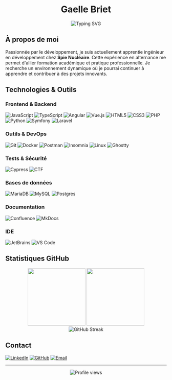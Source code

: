 <h1 align="center">Gaelle Briet</h1>

<div align="center">
  <img src="https://readme-typing-svg.herokuapp.com?font=Fira+Code&pause=1000&color=2E9EF7&center=true&vCenter=true&width=435&lines=Apprentie+Ing%C3%A9nieur+D%C3%A9veloppement;D%C3%A9velopeuse;" alt="Typing SVG" />
</div>

## À propos de moi

<p>Passionnée par le développement, je suis actuellement apprentie ingénieur en développement chez <strong>Spie Nucléaire</strong>. Cette expérience en alternance me permet d'allier formation académique et pratique professionnelle. Je recherche un environnement dynamique où je pourrai continuer à apprendre et contribuer à des projets innovants.</p>

## Technologies & Outils

### Frontend & Backend
![JavaScript](https://img.shields.io/badge/JavaScript-F7DF1E?style=for-the-badge&logo=javascript&logoColor=black)
![TypeScript](https://img.shields.io/badge/TypeScript-007ACC?style=for-the-badge&logo=typescript&logoColor=white)
![Angular](https://img.shields.io/badge/Angular-DD0031?style=for-the-badge&logo=angular&logoColor=white)
![Vue.js](https://img.shields.io/badge/Vue.js-4FC08D?style=for-the-badge&logo=vue.js&logoColor=white)
![HTML5](https://img.shields.io/badge/HTML5-E34F26?style=for-the-badge&logo=html5&logoColor=white)
![CSS3](https://img.shields.io/badge/CSS3-1572B6?style=for-the-badge&logo=css3&logoColor=white)
![PHP](https://img.shields.io/badge/PHP-777BB4?style=for-the-badge&logo=php&logoColor=white)
![Python](https://img.shields.io/badge/Python-3776AB?style=for-the-badge&logo=python&logoColor=white)
![Symfony](https://img.shields.io/badge/Symfony-000000?style=for-the-badge&logo=symfony&logoColor=white)
![Laravel](https://img.shields.io/badge/Laravel-FF2D20?style=for-the-badge&logo=laravel&logoColor=white)

### Outils & DevOps
![Git](https://img.shields.io/badge/Git-F05032?style=for-the-badge&logo=git&logoColor=white)
![Docker](https://img.shields.io/badge/Docker-2496ED?style=for-the-badge&logo=docker&logoColor=white)
![Postman](https://img.shields.io/badge/Postman-FF6C37?style=for-the-badge&logo=postman&logoColor=white)
![Insomnia](https://img.shields.io/badge/Insomnia-4000BF?style=for-the-badge&logo=insomnia&logoColor=white)
![Linux](https://img.shields.io/badge/Linux-FCC624?style=for-the-badge&logo=linux&logoColor=black)
![Ghostty](https://custom-icon-badges.demolab.com/badge/Ghostty-0000ff?style=for-the-badge&logo=ghostty_term)

### Tests & Sécurité
![Cypress](https://img.shields.io/badge/Cypress-17202C?style=for-the-badge&logo=cypress&logoColor=white)
![CTF](https://img.shields.io/badge/CTF-Security-FF6B6B?style=for-the-badge&logo=hackthebox&logoColor=white)

### Bases de données
![MariaDB](https://img.shields.io/badge/MariaDB-003545?style=for-the-badge&logo=mariadb&logoColor=white)
![MySQL](https://img.shields.io/badge/MySQL-4479A1?style=for-the-badge&logo=mysql&logoColor=fff)
![Postgres](https://img.shields.io/badge/Postgres-%23316192.svg?style=for-the-badge&logo=postgresql&logoColor=white)

### Documentation
![Confluence](https://img.shields.io/badge/Confluence-172B4D?style=for-the-badge&logo=confluence&logoColor=fff)
![MkDocs](https://img.shields.io/badge/MkDocs-526CFE?style=for-the-badge&logo=materialformkdocs&logoColor=fff)

### IDE 
![JetBrains](https://img.shields.io/badge/JetBrains-000000?style=for-the-badge&logo=jetbrains&logoColor=white)
![VS Code](https://img.shields.io/badge/VS_Code-007ACC?style=for-the-badge&logo=visual-studio-code&logoColor=white)


## Statistiques GitHub

<div align="center">
  <img height="180em" src="https://github-readme-stats.vercel.app/api?username=GaelleBriet&show_icons=true&theme=tokyonight&include_all_commits=true&count_private=true"/>
  <img height="180em" src="https://github-readme-stats.vercel.app/api/top-langs/?username=GaelleBriet&layout=compact&langs_count=7&theme=tokyonight"/>
</div>

<div align="center">
  <img src="https://github-readme-streak-stats.herokuapp.com/?user=GaelleBriet&theme=tokyonight" alt="GitHub Streak" />
</div>

## Contact

[![LinkedIn](https://img.shields.io/badge/LinkedIn-0077B5?style=for-the-badge&logo=linkedin&logoColor=white)](https://www.linkedin.com/in/gaelle-briet-666184227/)
[![GitHub](https://img.shields.io/badge/GitHub-100000?style=for-the-badge&logo=github&logoColor=white)](https://github.com/GaelleBriet)
[![Email](https://img.shields.io/badge/Email-D14836?style=for-the-badge&logo=gmail&logoColor=white)](mailto:votre-email@exemple.com)

---

<div align="center">
  <img src="https://komarev.com/ghpvc/?username=GaelleBriet&color=blue&style=flat-square&label=Visiteurs" alt="Profile views" />
</div>


